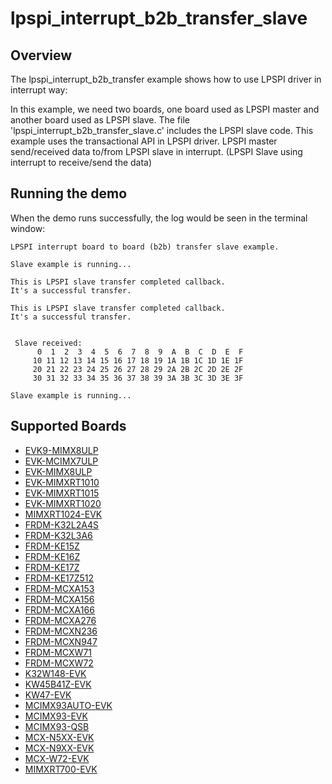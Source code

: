 # lpspi_interrupt_b2b_transfer_slave

## Overview
The lpspi_interrupt_b2b_transfer example shows how to use LPSPI driver in interrupt way:

In this example, we need two boards, one board used as LPSPI master and another board used as LPSPI slave.
The file 'lpspi_interrupt_b2b_transfer_slave.c' includes the LPSPI slave code.
This example uses the transactional API in LPSPI driver.
LPSPI master send/received data to/from LPSPI slave in interrupt. (LPSPI Slave using interrupt to receive/send the data)


## Running the demo
When the demo runs successfully, the log would be seen in the terminal window:
~~~~~~~~~~~~~~~~~~~~~~~~~~~~~~~~~~~~~~~~~~~~~~~~~~~~~~~~~~~~~~~~~~~~~~~~~~~~~~~~~~~~
LPSPI interrupt board to board (b2b) transfer slave example.

Slave example is running...

This is LPSPI slave transfer completed callback.
It's a successful transfer.

This is LPSPI slave transfer completed callback.
It's a successful transfer.


 Slave received:
      0  1  2  3  4  5  6  7  8  9  A  B  C  D  E  F
     10 11 12 13 14 15 16 17 18 19 1A 1B 1C 1D 1E 1F
     20 21 22 23 24 25 26 27 28 29 2A 2B 2C 2D 2E 2F
     30 31 32 33 34 35 36 37 38 39 3A 3B 3C 3D 3E 3F

Slave example is running...
~~~~~~~~~~~~~~~~~~~~~~~~~~~~~~~~~~~~~~~~~~~~~~~~~~~~~~~~~~~~~~~~~~~~~~~~~~~~~~~~~~~~~

## Supported Boards
- [EVK9-MIMX8ULP](../../../../_boards/evk9mimx8ulp/driver_examples/lpspi/interrupt_b2b_transfer/slave/example_board_readme.md)
- [EVK-MCIMX7ULP](../../../../_boards/evkmcimx7ulp/driver_examples/lpspi/interrupt_b2b_transfer/slave/example_board_readme.md)
- [EVK-MIMX8ULP](../../../../_boards/evkmimx8ulp/driver_examples/lpspi/interrupt_b2b_transfer/slave/example_board_readme.md)
- [EVK-MIMXRT1010](../../../../_boards/evkmimxrt1010/driver_examples/lpspi/interrupt_b2b_transfer/slave/example_board_readme.md)
- [EVK-MIMXRT1015](../../../../_boards/evkmimxrt1015/driver_examples/lpspi/interrupt_b2b_transfer/slave/example_board_readme.md)
- [EVK-MIMXRT1020](../../../../_boards/evkmimxrt1020/driver_examples/lpspi/interrupt_b2b_transfer/slave/example_board_readme.md)
- [MIMXRT1024-EVK](../../../../_boards/evkmimxrt1024/driver_examples/lpspi/interrupt_b2b_transfer/slave/example_board_readme.md)
- [FRDM-K32L2A4S](../../../../_boards/frdmk32l2a4s/driver_examples/lpspi/interrupt_b2b_transfer/slave/example_board_readme.md)
- [FRDM-K32L3A6](../../../../_boards/frdmk32l3a6/driver_examples/lpspi/interrupt_b2b_transfer/slave/example_board_readme.md)
- [FRDM-KE15Z](../../../../_boards/frdmke15z/driver_examples/lpspi/interrupt_b2b_transfer/slave/example_board_readme.md)
- [FRDM-KE16Z](../../../../_boards/frdmke16z/driver_examples/lpspi/interrupt_b2b_transfer/slave/example_board_readme.md)
- [FRDM-KE17Z](../../../../_boards/frdmke17z/driver_examples/lpspi/interrupt_b2b_transfer/slave/example_board_readme.md)
- [FRDM-KE17Z512](../../../../_boards/frdmke17z512/driver_examples/lpspi/interrupt_b2b_transfer/slave/example_board_readme.md)
- [FRDM-MCXA153](../../../../_boards/frdmmcxa153/driver_examples/lpspi/interrupt_b2b_transfer/slave/example_board_readme.md)
- [FRDM-MCXA156](../../../../_boards/frdmmcxa156/driver_examples/lpspi/interrupt_b2b_transfer/slave/example_board_readme.md)
- [FRDM-MCXA166](../../../../_boards/frdmmcxa166/driver_examples/lpspi/interrupt_b2b_transfer/slave/example_board_readme.md)
- [FRDM-MCXA276](../../../../_boards/frdmmcxa276/driver_examples/lpspi/interrupt_b2b_transfer/slave/example_board_readme.md)
- [FRDM-MCXN236](../../../../_boards/frdmmcxn236/driver_examples/lpspi/interrupt_b2b_transfer/slave/example_board_readme.md)
- [FRDM-MCXN947](../../../../_boards/frdmmcxn947/driver_examples/lpspi/interrupt_b2b_transfer/slave/example_board_readme.md)
- [FRDM-MCXW71](../../../../_boards/frdmmcxw71/driver_examples/lpspi/interrupt_b2b_transfer/slave/example_board_readme.md)
- [FRDM-MCXW72](../../../../_boards/frdmmcxw72/driver_examples/lpspi/interrupt_b2b_transfer/slave/example_board_readme.md)
- [K32W148-EVK](../../../../_boards/k32w148evk/driver_examples/lpspi/interrupt_b2b_transfer/slave/example_board_readme.md)
- [KW45B41Z-EVK](../../../../_boards/kw45b41zevk/driver_examples/lpspi/interrupt_b2b_transfer/slave/example_board_readme.md)
- [KW47-EVK](../../../../_boards/kw47evk/driver_examples/lpspi/interrupt_b2b_transfer/slave/example_board_readme.md)
- [MCIMX93AUTO-EVK](../../../../_boards/mcimx93autoevk/driver_examples/lpspi/interrupt_b2b_transfer/slave/example_board_readme.md)
- [MCIMX93-EVK](../../../../_boards/mcimx93evk/driver_examples/lpspi/interrupt_b2b_transfer/slave/example_board_readme.md)
- [MCIMX93-QSB](../../../../_boards/mcimx93qsb/driver_examples/lpspi/interrupt_b2b_transfer/slave/example_board_readme.md)
- [MCX-N5XX-EVK](../../../../_boards/mcxn5xxevk/driver_examples/lpspi/interrupt_b2b_transfer/slave/example_board_readme.md)
- [MCX-N9XX-EVK](../../../../_boards/mcxn9xxevk/driver_examples/lpspi/interrupt_b2b_transfer/slave/example_board_readme.md)
- [MCX-W72-EVK](../../../../_boards/mcxw72evk/driver_examples/lpspi/interrupt_b2b_transfer/slave/example_board_readme.md)
- [MIMXRT700-EVK](../../../../_boards/mimxrt700evk/driver_examples/lpspi/interrupt_b2b_transfer/slave/example_board_readme.md)
